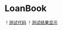 # LoanBook
！[测试代码](https://raw.githubusercontent.com/wyw9611/LoanBook/master/img/测试关键代码.png)
！[测试结果显示](https://raw.githubusercontent.com/wyw9611/LoanBook/master/img/测试结果显示.png)
